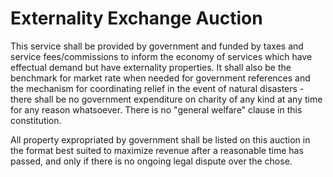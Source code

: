 # Externality Exchange Auction

This service shall be provided by government and funded by taxes and service fees/commissions to inform the economy of services which have effectual demand but have externality properties. It shall also be the benchmark for market rate when needed for government references and the mechanism for coordinating relief in the event of natural disasters - there shall be no government expenditure on charity of any kind at any time for any reason whatsoever. There is no "general welfare" clause in this constitution.

All property expropriated by government shall be listed on this auction in the format best suited to maximize revenue after a reasonable time has passed, and only if there is no ongoing legal dispute over the chose.
